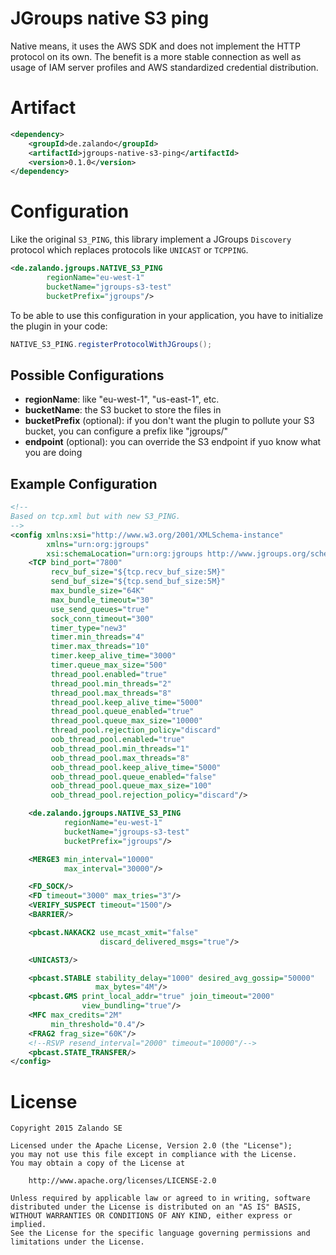 # JGroups native S3 ping

Native means, it uses the AWS SDK and does not implement the HTTP protocol on its own. The benefit is a more stable
connection as well as usage of IAM server profiles and AWS standardized credential distribution.

# Artifact
```xml
<dependency>
    <groupId>de.zalando</groupId>
    <artifactId>jgroups-native-s3-ping</artifactId>
    <version>0.1.0</version>
</dependency>
```
# Configuration

Like the original `S3_PING`, this library implement a JGroups `Discovery` protocol which replaces protocols like
`UNICAST` or `TCPPING`.

```xml
<de.zalando.jgroups.NATIVE_S3_PING
        regionName="eu-west-1"
        bucketName="jgroups-s3-test"
        bucketPrefix="jgroups"/>
```

To be able to use this configuration in your application, you have to initialize the plugin in your code:

```java
NATIVE_S3_PING.registerProtocolWithJGroups();
```

## Possible Configurations

* **regionName**: like "eu-west-1", "us-east-1", etc.
* **bucketName**: the S3 bucket to store the files in
* **bucketPrefix** (optional): if you don't want the plugin to pollute your S3 bucket, you can configure a prefix like
  "jgroups/"
* **endpoint** (optional): you can override the S3 endpoint if yuo know what you are doing

## Example Configuration

```xml
<!--
Based on tcp.xml but with new S3_PING.
-->
<config xmlns:xsi="http://www.w3.org/2001/XMLSchema-instance"
        xmlns="urn:org:jgroups"
        xsi:schemaLocation="urn:org:jgroups http://www.jgroups.org/schema/jgroups.xsd">
    <TCP bind_port="7800"
         recv_buf_size="${tcp.recv_buf_size:5M}"
         send_buf_size="${tcp.send_buf_size:5M}"
         max_bundle_size="64K"
         max_bundle_timeout="30"
         use_send_queues="true"
         sock_conn_timeout="300"
         timer_type="new3"
         timer.min_threads="4"
         timer.max_threads="10"
         timer.keep_alive_time="3000"
         timer.queue_max_size="500"
         thread_pool.enabled="true"
         thread_pool.min_threads="2"
         thread_pool.max_threads="8"
         thread_pool.keep_alive_time="5000"
         thread_pool.queue_enabled="true"
         thread_pool.queue_max_size="10000"
         thread_pool.rejection_policy="discard"
         oob_thread_pool.enabled="true"
         oob_thread_pool.min_threads="1"
         oob_thread_pool.max_threads="8"
         oob_thread_pool.keep_alive_time="5000"
         oob_thread_pool.queue_enabled="false"
         oob_thread_pool.queue_max_size="100"
         oob_thread_pool.rejection_policy="discard"/>

    <de.zalando.jgroups.NATIVE_S3_PING
            regionName="eu-west-1"
            bucketName="jgroups-s3-test"
            bucketPrefix="jgroups"/>

    <MERGE3 min_interval="10000"
            max_interval="30000"/>

    <FD_SOCK/>
    <FD timeout="3000" max_tries="3"/>
    <VERIFY_SUSPECT timeout="1500"/>
    <BARRIER/>

    <pbcast.NAKACK2 use_mcast_xmit="false"
                    discard_delivered_msgs="true"/>

    <UNICAST3/>

    <pbcast.STABLE stability_delay="1000" desired_avg_gossip="50000"
                   max_bytes="4M"/>
    <pbcast.GMS print_local_addr="true" join_timeout="2000"
                view_bundling="true"/>
    <MFC max_credits="2M"
         min_threshold="0.4"/>
    <FRAG2 frag_size="60K"/>
    <!--RSVP resend_interval="2000" timeout="10000"/-->
    <pbcast.STATE_TRANSFER/>
</config>
```

# License

    Copyright 2015 Zalando SE

    Licensed under the Apache License, Version 2.0 (the "License");
    you may not use this file except in compliance with the License.
    You may obtain a copy of the License at

        http://www.apache.org/licenses/LICENSE-2.0

    Unless required by applicable law or agreed to in writing, software
    distributed under the License is distributed on an "AS IS" BASIS,
    WITHOUT WARRANTIES OR CONDITIONS OF ANY KIND, either express or implied.
    See the License for the specific language governing permissions and
    limitations under the License.
